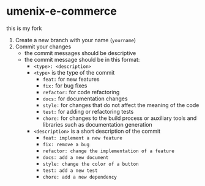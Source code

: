 # umenix-e-commerce
this is my fork
1. Create a new branch with your name (`yourname`)
2. Commit your changes
    - the commit messages should be descriptive
    - the commit message should be in this format:
        - `<type>: <description>`
        - `<type>` is the type of the commit
            - `feat:` for new features
            - `fix:` for bug fixes
            - `refactor:` for code refactoring
            - `docs:` for documentation changes
            - `style:` for changes that do not affect the meaning of the
              code
            - `test:` for adding or refactoring tests
            - `chore:` for changes to the build process or auxiliary
              tools and
              libraries such as documentation generation
        - `<description>` is a short description of the commit
            - `feat: implement a new feature`
            - `fix: remove a bug`
            - `refactor: change the implementation of a feature`
            - `docs: add a new document`
            - `style: change the color of a button`
            - `test: add a new test`
            - `chore: add a new dependency`
